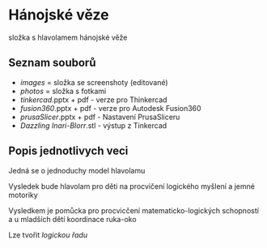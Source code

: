 # Hánojské věze

složka s hlavolamem hánojské věže

## Seznam souborů

- *images* = složka se screenshoty (editované)
- *photos* = složka s fotkami
- *tinkercad*.pptx + pdf - verze pro Thinkercad
- *fusion360*.pptx + pdf - verze pro Autodesk Fusion360
- *prusaSlicer*.pptx + pdf - Nastavení PrusaSliceru
- *Dazzling Inari-Blorr*.stl - výstup z Tinkercad

## Popis jednotlivych veci

Jedná se o jednoduchy model hlavolamu

Vysledek bude hlavolam pro děti na procvičení logického myšlení a jemné motoriky

Vysledkem je pomůcka pro procvicčení matematicko-logických schopností a u mladších dětí koordinace ruka-oko 

Lze tvořit *logickou řadu*